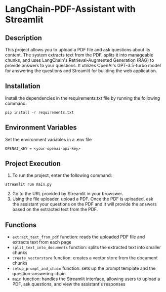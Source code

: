 # LangChain-PDF-Assistant with Streamlit

## Description
This project allows you to upload a PDF file and ask questions about its content. The system extracts text from the PDF, splits it into manageable chunks, and uses LangChain's Retrieval-Augmented Generation (RAG) to provide answers to your questions. It utilizes OpenAI's GPT-3.5-turbo model for answering the questions and Streamlit for building the web application.

## Installation
Install the dependencies in the requirements.txt file by running the following command:
```
pip install -r requirements.txt
```

## Environment Variables
Set the environment variables in a .env file
```
OPENAI_KEY = <your-openai-api-key>
```

## Project Execution
1. To run the project, enter the following command:
```
streamlit run main.py
```
2. Go to the URL provided by Streamlit in your browswer. 
3. Using the file uploader, upload a PDF. Once the PDF is uploaded, ask the assistant your questions on the PDF and it will provide the answers based on the extracted text from the PDF.

## Functions
- `extract_text_from_pdf` function: reads the uploaded PDF file and extracts text from each page
- `split_text_into_documents` function: splits the extracted text into smaller chunks
- `create_vectorstore` function: creates a vector store from the document chunks
- `setup_prompt_and_chain` function: sets up the prompt template and the question-answering chain
- `main` function: handles the Streamlit interface, allowing users to upload a PDF, ask questions, and view the assistant's responses

